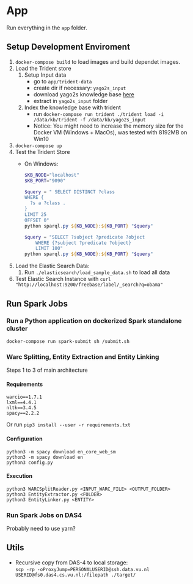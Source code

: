 # App

Run everything in the `app` folder.

## Setup Development Enviroment

1. `docker-compose build` to load images and build dependet images.
2. Load the Trident store
    1. Setup Input data
         - go to `app/trident-data`
         - create dir if necessary: `yago2s_input`
         - download yago2s knowledge base [here](https://www.mpi-inf.mpg.de/departments/databases-and-information-systems/research/yago-naga/yago/archive/)
         - extract in `yago2s_input` folder
    2. Index the knowledge base with trident
        - run `docker-compose run trident ./trident load -i /data/kb/trident -f /data/kb/yago2s_input`
        - Notice: You might need to increase the memory size for the Docker VM (Windows + MacOs), was tested with 8192MB on Win10
3. `docker-compose up`
4. Test the Trident Store
   - On Windows:

      ```powershell
      $KB_NODE="localhost"
      $KB_PORT="9090"

      $query = " SELECT DISTINCT ?class
      WHERE {
        ?s a ?class .
      }
      LIMIT 25
      OFFSET 0"
      python sparql.py ${KB_NODE}:${KB_PORT} "$query"

      $query = "SELECT ?subject ?predicate ?object
          WHERE {?subject ?predicate ?object} 
          LIMIT 100"
      python sparql.py ${KB_NODE}:${KB_PORT} "$query"
      ```
5. Load the Elastic Search Data:
   1. Run `./elasticsearch/load_sample_data.sh` to load all data
6. Test Elastic Search Instance with `curl "http://localhost:9200/freebase/label/_search?q=obama"`

## Run Spark Jobs

### Run a Python application on dockerized Spark standalone cluster

```shell
docker-compose run spark-submit sh /submit.sh
```

### Warc Splitting, Entity Extraction and Entity Linking
Steps 1 to 3 of main architecture

#### Requirements
    warcio==1.7.1
    lxml==4.4.1
    nltk==3.4.5
    spacy==2.2.2

Or run `pip3 install --user -r requirements.txt`

#### Configuration
    python3 -m spacy download en_core_web_sm
    python3 -m spacy download en
    python3 config.py

#### Execution
    python3 WARCSplitReader.py <INPUT_WARC_FILE> <OUTPUT_FOLDER>
    python3 EntityExtractor.py <FOLDER>
    python3 EntityLinker.py <ENTITY>

### Run Spark Jobs on DAS4

Probably need to use yarn?

## Utils

- Recursive copy from DAS-4 to local storage:  
  `scp -rp -oProxyJump=PERSONALUSERID@ssh.data.vu.nl USERID@fs0.das4.cs.vu.nl:/filepath ./target/`
